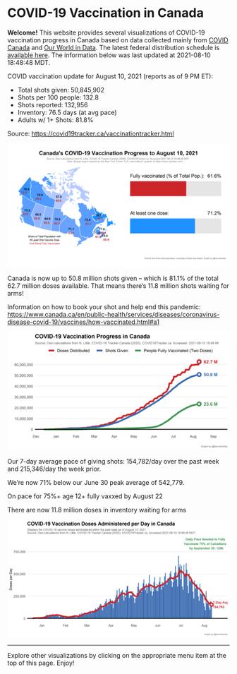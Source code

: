 COVID-19 Vaccination in Canada
==============================

**Welcome!** This website provides several visualizations of COVID-19
vaccination progress in Canada based on data collected mainly from
[COVID Canada](https://covid19tracker.ca/vaccinationtracker.html) and
[Our World in Data](https://ourworldindata.org/covid-vaccinations). The
latest federal distribution schedule is [available
here](https://www.canada.ca/en/public-health/services/diseases/2019-novel-coronavirus-infection/prevention-risks/covid-19-vaccine-treatment/vaccine-rollout.html).
The information below was last updated at 2021-08-10 18:48:48 MDT.

COVID vaccination update for August 10, 2021 (reports as of 9 PM ET):

-   Total shots given: 50,845,902
-   Shots per 100 people: 132.8
-   Shots reported: 132,956
-   Inventory: 76.5 days (at avg pace)
-   Adults w/ 1+ Shots: 81.8%

Source:
<a href="https://covid19tracker.ca/vaccinationtracker.html" class="uri">https://covid19tracker.ca/vaccinationtracker.html</a>

![](Plots/plot_main.png)

Canada is now up to 50.8 million shots given – which is 81.1% of the
total 62.7 million doses available. That means there’s 11.8 million
shots waiting for arms!

Information on how to book your shot and help end this pandemic:
<a href="https://www.canada.ca/en/public-health/services/diseases/coronavirus-disease-covid-19/vaccines/how-vaccinated.html#a1" class="uri">https://www.canada.ca/en/public-health/services/diseases/coronavirus-disease-covid-19/vaccines/how-vaccinated.html#a1</a>

![](Plots/plot_total.png)

Our 7-day average pace of giving shots: 154,782/day over the past week
and 215,346/day the week prior.

We’re now 71% below our June 30 peak average of 542,779.

On pace for 75%+ age 12+ fully vaxxed by August 22

There are now 11.8 million doses in inventory waiting for arms

![](Plots/pace_national.png)

------------------------------------------------------------------------

Explore other visualizations by clicking on the appropriate menu item at
the top of this page. Enjoy!
